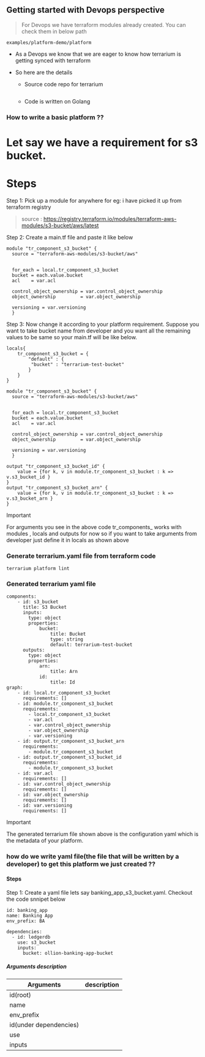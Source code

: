 ## Getting started with Devops perspective

> For Devops we have terraform modules already created. You can check them in below path

```
examples/platform-demo/platform
```

- As a Devops we know that we are eager to know how terrarium is getting synced with terraform 

- So here are the details 

    - Source code repo for terrarium

        ```
        ```

    - Code is written on Golang




### How to write a basic platform ??

# Let say we have a requirement for s3 bucket.
# Steps

Step 1: Pick up a module for anywhere for eg: i have picked it up from terraform registry
> source : https://registry.terraform.io/modules/terraform-aws-modules/s3-bucket/aws/latest

Step 2: Create a main.tf file and paste it like below

```
module "tr_component_s3_bucket" {
  source = "terraform-aws-modules/s3-bucket/aws"


  for_each = local.tr_component_s3_bucket
  bucket = each.value.bucket
  acl    = var.acl

  control_object_ownership = var.control_object_ownership
  object_ownership         = var.object_ownership

  versioning = var.versioning
  }
```

Step 3: Now change it according to your platform requirement. Suppose you want to take bucket name from developer and you want all the remaining values to be same so your main.tf will be like below.

```
locals{
    tr_component_s3_bucket = {
        "default" : {
         "bucket" : "terrarium-test-bucket"
        }
    }
}

module "tr_component_s3_bucket" {
  source = "terraform-aws-modules/s3-bucket/aws"


  for_each = local.tr_component_s3_bucket
  bucket = each.value.bucket
  acl    = var.acl

  control_object_ownership = var.control_object_ownership
  object_ownership         = var.object_ownership

  versioning = var.versioning
  }

output "tr_component_s3_bucket_id" {
    value = {for k, v in module.tr_component_s3_bucket : k => v.s3_bucket_id }
}
output "tr_component_s3_bucket_arn" {
    value = {for k, v in module.tr_component_s3_bucket : k => v.s3_bucket_arn }
}
```
> [!IMPORTANT]
> For arguments you see in the above code  tr_components_ works with modules , locals and outputs for now so if you want to take arguments from developer just define it in locals  as shown  above 

### Generate terrarium.yaml file from terraform code

```
terrarium platform lint
```

### Generated terrarium yaml file 


```
components:
    - id: s3_bucket
      title: S3 Bucket
      inputs:
        type: object
        properties:
            bucket:
                title: Bucket
                type: string
                default: terrarium-test-bucket
      outputs:
        type: object
        properties:
            arn:
                title: Arn
            id:
                title: Id
graph:
    - id: local.tr_component_s3_bucket
      requirements: []
    - id: module.tr_component_s3_bucket
      requirements:
        - local.tr_component_s3_bucket
        - var.acl
        - var.control_object_ownership
        - var.object_ownership
        - var.versioning
    - id: output.tr_component_s3_bucket_arn
      requirements:
        - module.tr_component_s3_bucket
    - id: output.tr_component_s3_bucket_id
      requirements:
        - module.tr_component_s3_bucket
    - id: var.acl
      requirements: []
    - id: var.control_object_ownership
      requirements: []
    - id: var.object_ownership
      requirements: []
    - id: var.versioning
      requirements: []
```

> [!IMPORTANT]
> The generated terrarium file shown above is  the configuration yaml which is the metadata of your platform.

### how do we write yaml file(the file that will be written by a developer) to get this platform we just created ??

#### Steps

Step 1: Create a yaml file lets say banking_app_s3_bucket.yaml. Checkout the code snnipet below

```
id: banking_app
name: Banking App
env_prefix: BA

dependencies:
  - id: ledgerdb
    use: s3_bucket
    inputs:
      bucket: ollion-banking-app-bucket
```
##### Arguments description

|  Arguments  |  description |
|  -----  |  ----------- |
|  id(root) |            |
|  name   |              |
|  env_prefix |          |
|  id(under dependencies) |          |
|  use     |             |
|  inputs  |             |







